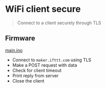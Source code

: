 # WiFi client secure

> Connect to a client securely through TLS

## Firmware

[main.ino](wifi-client-secure.ino)

- Connect to `maker.ifttt.com` using TLS
- Make a POST request with data
- Check for client timeout
- Print reply from server
- Close the client
